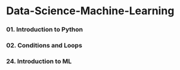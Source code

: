 # Data-Science-Machine-Learning

### 01. Introduction to Python
### 02. Conditions and Loops
### 24. Introduction to ML
